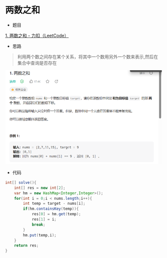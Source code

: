 # 两数之和

- 题目

[1. 两数之和 - 力扣（LeetCode）](https://leetcode.cn/problems/two-sum/)

- 思路

> 利用两个数之间存在某个关系，将其中一个数用另外一个数来表示,然后在集合中查询是否存在

![Snipaste_2023-07-22_00-42-13](两数之和/Snipaste_2023-07-22_00-42-13.png)

- 代码

```java
int[] solve(){
    int[] res = new int[2];
    var hm = new HashMap<Integer,Integer>();
    for(int i = 0;i < nums.length;i++){
        int temp = target - nums[i];
        if(hm.containsKey(temp)){
            res[0] = hm.get(temp);
            res[1] = i;
            break;
        }
        hm.put(temp,i);
    }
    return res;
}
```

